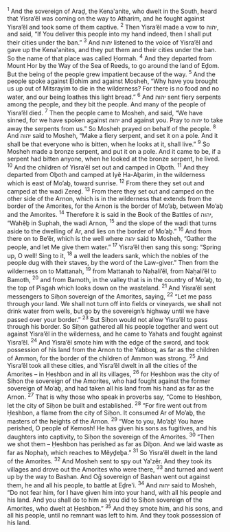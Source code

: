 <sup>1</sup> And the sovereign of Araḏ, the Kena‛anite, who dwelt in the South, heard that Yisra’ĕl was coming on the way to Atharim, and he fought against Yisra’ĕl and took some of them captive.
<sup>2</sup> Then Yisra’ĕl made a vow to יהוה, and said, “If You deliver this people into my hand indeed, then I shall put their cities under the ban.”
<sup>3</sup> And יהוה listened to the voice of Yisra’ĕl and gave up the Kena‛anites, and they put them and their cities under the ban. So the name of that place was called Ḥormah.
<sup>4</sup> And they departed from Mount Hor by the Way of the Sea of Reeds, to go around the land of Eḏom. But the being of the people grew impatient because of the way.
<sup>5</sup> And the people spoke against Elohim and against Mosheh, “Why have you brought us up out of Mitsrayim to die in the wilderness? For there is no food and no water, and our being loathes this light bread.”
<sup>6</sup> And יהוה sent fiery serpents among the people, and they bit the people. And many of the people of Yisra’ĕl died.
<sup>7</sup> Then the people came to Mosheh, and said, “We have sinned, for we have spoken against יהוה and against you. Pray to יהוה to take away the serpents from us.” So Mosheh prayed on behalf of the people.
<sup>8</sup> And יהוה said to Mosheh, “Make a fiery serpent, and set it on a pole. And it shall be that everyone who is bitten, when he looks at it, shall live.”
<sup>9</sup> So Mosheh made a bronze serpent, and put it on a pole. And it came to be, if a serpent had bitten anyone, when he looked at the bronze serpent, he lived.
<sup>10</sup> And the children of Yisra’ĕl set out and camped in Oḇoth.
<sup>11</sup> And they departed from Oḇoth and camped at Iyĕ Ha-Aḇarim, in the wilderness which is east of Mo’aḇ, toward sunrise.
<sup>12</sup> From there they set out and camped at the wadi Zereḏ.
<sup>13</sup> From there they set out and camped on the other side of the Arnon, which is in the wilderness that extends from the border of the Amorites, for the Arnon is the border of Mo’aḇ, between Mo’aḇ and the Amorites.
<sup>14</sup> Therefore it is said in the Book of the Battles of יהוה, “Wahĕḇ in Suphah, the wadi Arnon,
<sup>15</sup> and the slope of the wadi that turns aside to the dwelling of Ar, and lies on the border of Mo’aḇ.”
<sup>16</sup> And from there on to Be’ĕr, which is the well where יהוה said to Mosheh, “Gather the people, and let Me give them water.”
<sup>17</sup> Yisra’ĕl then sang this song: “Spring up, O well! Sing to it,
<sup>18</sup> a well the leaders sank, which the nobles of the people dug with their staves, by the word of the Law-giver.” Then from the wilderness on to Mattanah,
<sup>19</sup> from Mattanah to Naḥali’ĕl, from Naḥali’ĕl to Bamoth,
<sup>20</sup> and from Bamoth, in the valley that is in the country of Mo’aḇ, to the top of Pisgah which looks down on the wasteland.
<sup>21</sup> And Yisra’ĕl sent messengers to Siḥon sovereign of the Amorites, saying,
<sup>22</sup> “Let me pass through your land. We shall not turn off into fields or vineyards, we shall not drink water from wells, but go by the sovereign’s highway until we have passed over your border.”
<sup>23</sup> But Siḥon would not allow Yisra’ĕl to pass through his border. So Siḥon gathered all his people together and went out against Yisra’ĕl in the wilderness, and he came to Yahats and fought against Yisra’ĕl.
<sup>24</sup> And Yisra’ĕl smote him with the edge of the sword, and took possession of his land from the Arnon to the Yabboq, as far as the children of Ammon, for the border of the children of Ammon was strong.
<sup>25</sup> And Yisra’ĕl took all these cities, and Yisra’ĕl dwelt in all the cities of the Amorites – in Ḥeshbon and in all its villages,
<sup>26</sup> for Ḥeshbon was the city of Siḥon the sovereign of the Amorites, who had fought against the former sovereign of Mo’aḇ, and had taken all his land from his hand as far as the Arnon.
<sup>27</sup> That is why those who speak in proverbs say, “Come to Ḥeshbon, let the city of Siḥon be built and established.
<sup>28</sup> “For fire went out from Ḥeshbon, a flame from the city of Siḥon. It consumed Ar of Mo’aḇ, the masters of the heights of the Arnon.
<sup>29</sup> “Woe to you, Mo’aḇ! You have perished, O people of Kemosh! He has given his sons as fugitives, and his daughters into captivity, to Siḥon the sovereign of the Amorites.
<sup>30</sup> “Then we shot them – Ḥeshbon has perished as far as Diḇon. And we laid waste as far as Nophaḥ, which reaches to Mĕyḏeḇa.”
<sup>31</sup> So Yisra’ĕl dwelt in the land of the Amorites.
<sup>32</sup> And Mosheh sent to spy out Ya‛zĕr. And they took its villages and drove out the Amorites who were there,
<sup>33</sup> and turned and went up by the way to Bashan. And Oḡ sovereign of Bashan went out against them, he and all his people, to battle at Eḏre‛i.
<sup>34</sup> And יהוה said to Mosheh, “Do not fear him, for I have given him into your hand, with all his people and his land. And you shall do to him as you did to Siḥon sovereign of the Amorites, who dwelt at Ḥeshbon.”
<sup>35</sup> And they smote him, and his sons, and all his people, until no remnant was left to him. And they took possession of his land.
